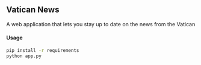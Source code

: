 ## Vatican News
A web application that lets you stay up to date on the news from the Vatican

#### Usage
```bash
pip install -r requirements 
python app.py
```